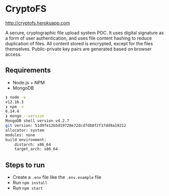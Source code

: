 # CryptoFS


http://cryptofs.herokuapp.com

A secure, cryptographic file upload system POC. It uses digital signature as a form of user authentication, and uses file content hashing to reduce duplication of files. All content stored is encrypted, except for the files themselves.
Public-private key pairs are generated based on browser access.

## Requirements

- Node.js + NPM
- MongoDB

```sh
❯ node -v
v12.16.3
❯ npm -v
6.14.4
❯ mongo --version
MongoDB shell version v4.2.7
git version: 51d9fe12b5d19720e72dcd7db0f2f17dd9a19212
allocator: system
modules: none
build environment:
    distarch: x86_64
    target_arch: x86_64

```
## Steps to run

- Create a `.env` file like the `.env.example` file
- Run `npm install`
- Run `npm start`

